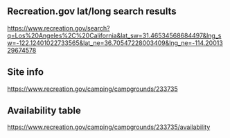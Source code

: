 ## Recreation.gov lat/long search results
https://www.recreation.gov/search?q=Los%20Angeles%2C%20California&lat_sw=31.46534568684497&lng_sw=-122.12401022733565&lat_ne=36.70547228003409&lng_ne=-114.2001329674578

## Site info
https://www.recreation.gov/camping/campgrounds/233735

## Availability table
https://www.recreation.gov/camping/campgrounds/233735/availability

